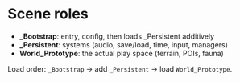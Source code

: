 # Scene roles
- **_Bootstrap**: entry, config, then loads _Persistent additively
- **_Persistent**: systems (audio, save/load, time, input, managers)
- **World_Prototype**: the actual play space (terrain, POIs, fauna)

Load order: `_Bootstrap` → add `_Persistent` → load `World_Prototype`.